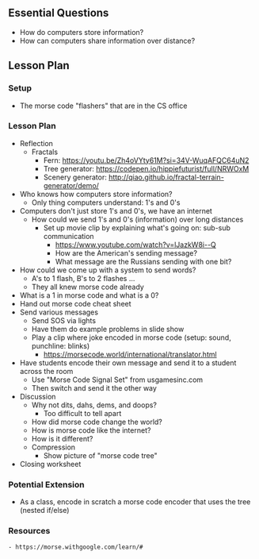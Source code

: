 ## Essential Questions

- How do computers store information?
- How can computers share information over distance?

## Lesson Plan

### Setup

- The morse code "flashers" that are in the CS office

### Lesson Plan

- Reflection
    - Fractals
        - Fern: https://youtu.be/Zh4oVYty61M?si=34V-WuqAFQC64uN2
        - Tree generator: https://codepen.io/hippiefuturist/full/NRWOxM
        - Scenery generator: http://qiao.github.io/fractal-terrain-generator/demo/
- Who knows how computers store information?
    - Only thing computers understand: 1's and 0's
- Computers don't just store 1's and 0's, we have an internet
    - How could we send 1's and 0's (information) over long distances
        - Set up movie clip by explaining what's going on: sub-sub communication
            - https://www.youtube.com/watch?v=lJazkW8i--Q
            - How are the American's sending message?
            - What message are the Russians sending with one bit?
- How could we come up with a system to send words?
    - A's to 1 flash, B's to 2 flashes ...
    - They all knew morse code already
- What is a 1 in morse code and what is a 0?
- Hand out morse code cheat sheet
- Send various messages
    - Send SOS via lights
    - Have them do example problems in slide show
    - Play a clip where joke encoded in morse code (setup: sound, punchline: blinks)
        - https://morsecode.world/international/translator.html
- Have students encode their own message and send it to a student across the room
    - Use "Morse Code Signal Set" from usgamesinc.com
    - Then switch and send it the other way
- Discussion
    - Why not dits, dahs, dems, and doops?
        - Too difficult to tell apart
    - How did morse code change the world?
    - How is morse code like the internet?
    - How is it different?
    - Compression
        - Show picture of "morse code tree"
- Closing worksheet

### Potential Extension

- As a class, encode in scratch a morse code encoder that uses the tree (nested if/else)

### Resources
    - https://morse.withgoogle.com/learn/#